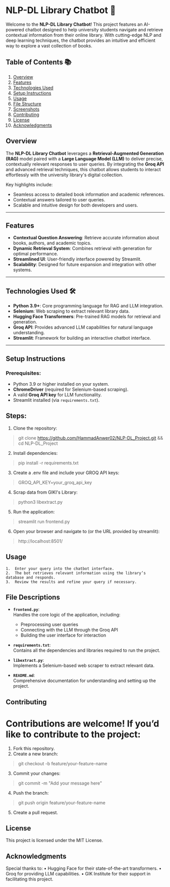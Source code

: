 # NLP-DL Library Chatbot 🚀  

Welcome to the **NLP-DL Library Chatbot**! This project features an AI-powered chatbot designed to help university students navigate and retrieve contextual information from their online library. With cutting-edge NLP and deep learning techniques, the chatbot provides an intuitive and efficient way to explore a vast collection of books.  

## Table of Contents 📚  
1. [Overview](#overview)  
2. [Features](#features)  
3. [Technologies Used](#technologies-used)  
4. [Setup Instructions](#setup-instructions)  
5. [Usage](#usage)  
6. [File Structure](#file-structure)  
7. [Screenshots](#screenshots)  
8. [Contributing](#contributing)  
9. [License](#license)  
10. [Acknowledgments](#acknowledgments)  

## Overview 

The **NLP-DL Library Chatbot** leverages a **Retrieval-Augmented Generation (RAG)** model paired with a **Large Language Model (LLM)** to deliver precise, contextually relevant responses to user queries. By integrating the **Groq API** and advanced retrieval techniques, this chatbot allows students to interact effortlessly with the university library's digital collection.  

Key highlights include:  
- Seamless access to detailed book information and academic references.  
- Contextual answers tailored to user queries.  
- Scalable and intuitive design for both developers and users.  

---

## Features  
- **Contextual Question Answering**: Retrieve accurate information about books, authors, and academic topics.  
- **Dynamic Retrieval System**: Combines retrieval with generation for optimal performance.  
- **Streamlined UI**: User-friendly interface powered by Streamlit.  
- **Scalability**: Designed for future expansion and integration with other systems.  

---

## Technologies Used 🛠️  
- **Python 3.9+**: Core programming language for RAG and LLM integration.  
- **Selenium**: Web scraping to extract relevant library data.  
- **Hugging Face Transformers**: Pre-trained RAG models for retrieval and generation.  
- **Groq API**: Provides advanced LLM capabilities for natural language understanding.  
- **Streamlit**: Framework for building an interactive chatbot interface.  

---

## Setup Instructions  

### Prerequisites:  
- Python 3.9 or higher installed on your system.  
- **ChromeDriver** (required for Selenium-based scraping).  
- A valid **Groq API key** for LLM functionality.  
- Streamlit installed (via `requirements.txt`).  

## Steps:  

1.	Clone the repository:

> git clone https://github.com/HammadAnwer02/NLP-DL_Project.git && cd NLP-DL_Project  

2.	Install dependencies:

> pip install -r requirements.txt  

3.	Create a .env file and include your GROQ API keys:
	
> GROQ_API_KEY=your_groq_api_key

4. Scrap data from GIKI's Library:

> python3 libextract.py

5.	Run the application:

> streamlit run frontend.py

6.	Open your browser and navigate to (or the URL provided by streamlit):

> http://localhost:8501/ 



## Usage 
	1.	Enter your query into the chatbot interface.
	2.	The bot retrieves relevant information using the library’s database and responds.
	3.	Review the results and refine your query if necessary.

## File Descriptions

- **`frontend.py`**:  
  Handles the core logic of the application, including:
  - Preprocessing user queries
  - Connecting with the LLM through the Groq API
  - Building the user interface for interaction  

- **`requirements.txt`**:  
  Contains all the dependencies and libraries required to run the project.

- **`libextract.py`**:  
  Implements a Selenium-based web scraper to extract relevant data.

- **`README.md`**:  
  Comprehensive documentation for understanding and setting up the project.

## Contributing 

# Contributions are welcome! If you’d like to contribute to the project:

1.	Fork this repository.
2.	Create a new branch:

> git checkout -b feature/your-feature-name

3.	Commit your changes:

> git commit -m "Add your message here"

4.	Push the branch:

> git push origin feature/your-feature-name

5.	Create a pull request.

## License 

This project is licensed under the MIT License.

## Acknowledgments

Special thanks to:
	•	Hugging Face for their state-of-the-art transformers.
	•	Groq for providing LLM capabilities.
	•	GIK Institute for their support in facilitating this project.
